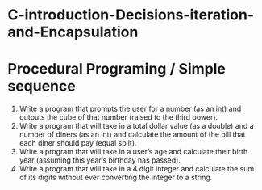 # C-introduction-Decisions-iteration-and-Encapsulation
# Procedural Programing / Simple sequence

1. Write a program that prompts the user for a number (as an int) and outputs the cube of that number (raised to the third power).
1. Write a program that will take in a total dollar value (as a double) and a number of diners (as an int) and calculate the amount of the bill that each diner should pay (equal split).
1. Write a program that will take in a user’s age and calculate their birth year (assuming this year’s birthday has passed).
1. Write a program that will take in a 4 digit integer and calculate the sum of its digits without ever converting the integer to a string.
